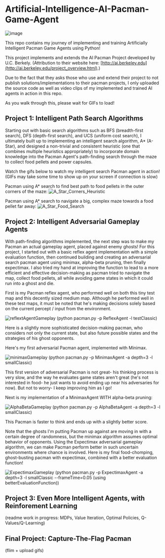 # Artificial-Intelligence-AI-Pacman-Game-Agent
![image](https://github.com/Bomi-Mia-Jung/Artificial-Intelligence-AI-Pacman-Game-Agent/assets/77511489/9e7ad900-d314-47c9-ac7b-da4b15bdf206)

This repo contains my journey of implementing and training Artificially Intelligent Pacman Game Agents using Python!

This project implements and extends the AI Pacman Project developed by U.C. Berkely. (Attribution to their website here: [http://ai.berkeley.edu](http://ai.berkeley.edu/project_overview.html).) 

Due to the fact that they asks those who use and extend their project to not publish solutions/implementations to their pacman projects, I only uploaded the source code as well as video clips of my implemented and trained AI agents in action in this repo.

As you walk through this, please wait for GIFs to load!

## Project 1: Intelligent Path Search Algorithms
Starting out with basic search algorithms such as BFS (breadth-first search), DFS (depth-first search), and UCS (uniform cost search), 
I ultimately built up to implementing an intelligent search algorithm, A* (A-Star), and designed a non-trivial and consistent heuristic 
(one that combines multiple heuristics appropriately) to incorporate domain knowledge into the Pacman Agent's 
path-finding search through the maze to collect food pellets and power capsules.

Watch the gifs below to watch my intelligent search Pacman agent in action! (GIFs may take some time to show up on your screen if connection is slow)

Pacman using A* search to find best path to food pellets in the outer corners of the maze:
![A_Star_Corners_Heuristic](https://github.com/Bomi-Mia-Jung/Artificial-Intelligence-AI-Pacman-Game-Agent/assets/77511489/c05880b8-9851-4497-96e8-ced7551edad8)

Pacman using A* search to navigate a big, complex maze towards a food pellet far away:
![A_Star_Food_Search](https://github.com/Bomi-Mia-Jung/Artificial-Intelligence-AI-Pacman-Game-Agent/assets/77511489/ef415cd7-6f0f-4c83-b020-9ea7aee7e0a9)

## Project 2: Intelligent Adversarial Gameplay Agents
With path-finding algorithms implemented, the next step was to make my Pacman an actual gameplay agent, placed against enemy ghosts! For this project, I started out with a basic reflex agent implementation with a simple evaluation function, then continued building and creating an adversarial search pacman agent using minimax, alpha-beta pruning, then finally expectimax. I also tried my hand at improving the function to lead to a more efficient and effective decision-making as pacman tried to navigate the map, collect food pellets, all while avoiding game states in which it could run into a ghost and die.

First is my Pacman reflex agent, who performed well on both this tiny test map and this decently sized medium map. Although he performed well in these test maps, it must be noted that he's making decisions solely based on the current percept / input from the environment. 

![reflextAgentGameplay](https://github.com/Bomi-Mia-Jung/Artificial-Intelligence-AI-Pacman-Game-Agent/assets/77511489/548708c4-9e39-426c-992d-ed7e87922804)
(python pacman.py -p ReflexAgent -l testClassic)

Here is a slightly more sophisticated decision-making pacman, who considers not only the current state, but also future possible states and the strategies of his ghost opponents. 

Here's my first adversarial Pacman agent, implemented with Minimax.

![minimaxGameplay](https://github.com/Bomi-Mia-Jung/Artificial-Intelligence-AI-Pacman-Game-Agent/assets/77511489/d6519a2b-56b3-4b70-b633-bc072772bfeb)
(python pacman.py -p MinimaxAgent -a depth=3 -l smallClassic)

This first version of adversarial Pacman is not great- his thinking process  is very slow, and the way he evaluates game states aren't great (he's not interested in food- he just wants to avoid ending up near his adversaries for now). But not to worry- I keep improving him as I go!

Next is my implementation of a MinimaxAgent WITH alpha-beta pruning:

![AlphaBetaGameplay](https://github.com/Bomi-Mia-Jung/Artificial-Intelligence-AI-Pacman-Game-Agent/assets/77511489/99a349f8-e8a1-4675-b6eb-fa457a2175e3)
(python pacman.py -p AlphaBetaAgent -a depth=3 -l smallClassic)

This Pacman is faster to think and ends up with a slightly better score. 

Note that the ghosts I'm putting Pacman up against are moving in with a certain degree of randomness, but the minimax algorithm assumes optimal behavior of opponents. Using the Expectimax adversarial gameplay algorithm, we can make Pacman perform better in such uncertain environments where chance is involved. Here is my final food-chomping, ghost-busting pacman with expectimax, combined with a better evaluation function!

![ExpectimaxGameplay](https://github.com/Bomi-Mia-Jung/Artificial-Intelligence-AI-Pacman-Game-Agent/assets/77511489/c4ca55f5-723b-4d7c-abd7-a63a50cbf6ef)
(python pacman.py -p ExpectimaxAgent -a depth=3 -l smallClassic --frameTime=0.05 (using betterEvaluationFunction))

## Project 3: Even More Intelligent Agents, with Reinforement Learning
(readme work in progress: MDPs, Value Iteration, Optimal Policies, Q-Values/Q-Learning)

## Final Project: Capture-The-Flag Pacman
(flim + upload gifs)
